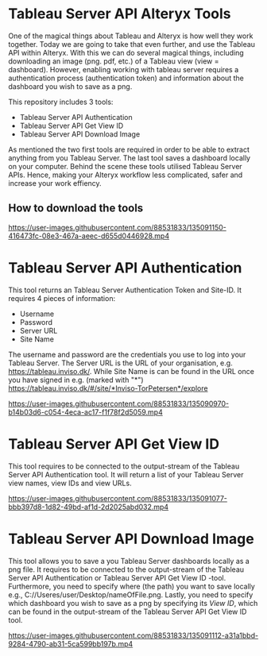 # Tableau Server API Alteryx Tools

One of the magical things about Tableau and Alteryx is how well they work together. Today we are going to take that even further, and use the Tableau API within Alteryx. With this we can do several magical things, including downloading an image (png. pdf, etc.) of a Tableau view (view = dashboard). However, enabling working with tableau server requires a authentication process (authentication token) and information about the dashboard you wish to save as a png. 

This repository includes 3 tools:

* Tableau Server API Authentication
* Tableau Server API Get View ID 
* Tableau Server API Download Image 

As mentioned the two first tools are required in order to be able to extract anything from you Tableau Server. The last tool saves a dashboard locally on your computer. Behind the scene these tools utilised Tableau Server APIs. Hence, making your Alteryx workflow less complicated, safer and increase your work effiency. 


## How to download the tools
https://user-images.githubusercontent.com/88531833/135091150-416473fc-08e3-467a-aeec-d655d0446928.mp4



# Tableau Server API Authentication
This tool returns an Tableau Server Authentication Token and Site-ID.
It requires 4 pieces of information: 
* Username 
* Password 
* Server URL 
* Site Name

The username and password are the credentials you use to log into your Tableau Server. The Server URL is the URL of your organisation, e.g. https://tableau.inviso.dk/. While Site Name is can be found in the URL once you have signed in e.g. (marked with "*") https://tableau.inviso.dk/#/site/*Inviso-TorPetersen*/explore


https://user-images.githubusercontent.com/88531833/135090970-b14b03d6-c054-4eca-ac17-f1f78f2d5059.mp4




# Tableau Server API Get View ID 

This tool requires to be connected to the output-stream of the Tableau Server API Authentication tool. It will return a list of your Tableau Server view names, view IDs and view URLs. 


https://user-images.githubusercontent.com/88531833/135091077-bbb397d8-1d82-49bd-af1d-2d2025abd032.mp4



# Tableau Server API Download Image 

This tool allows you to save a you Tableau Server dashboards locally as a png file. It requires to be connected to the output-stream of the Tableau Server API Authentication or Tableau Server API Get View ID -tool. Furthermore, you need to specify where (the path) you want to save locally e.g., C://Useres/user/Desktop/nameOfFile.png. Lastly, you need to specify which dashboard you wish to save as a png by specifying its _View ID_, which can be found in the output-stream of the Tableau Server API Get View ID tool. 



https://user-images.githubusercontent.com/88531833/135091112-a31a1bbd-9284-4790-ab31-5ca599bb197b.mp4

